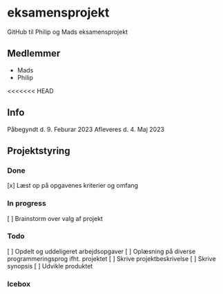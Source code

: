 # eksamensprojekt
GitHub til Philip og Mads eksamensprojekt

## Medlemmer 
- Mads 
- Philip 

<<<<<<< HEAD
## Info 
Påbegyndt d. 9. Feburar 2023
Afleveres d. 4. Maj 2023

## Projektstyring 

### Done 
[x] Læst op på opgavenes kriterier og omfang 

### In progress 
[ ] Brainstorm over valg af projekt 

### Todo
[ ] Opdelt og uddeligeret arbejdsopgaver 
[ ] Oplæsning på diverse programmeringsprog ifht. projektet 
[ ] Skrive projektbeskrivelse 
[ ] Skrive synopsis 
[ ] Udvikle produktet
### Icebox 
